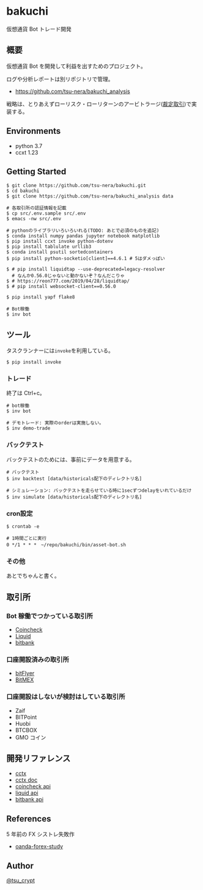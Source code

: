 # bakuchi

仮想通貨 Bot トレード開発

## 概要

仮想通貨 Bot を開発して利益を出すためのプロジェクト。

ログや分析レポートは別リポジトリで管理。

* https://github.com/tsu-nera/bakuchi_analysis

戦略は、とりあえずローリスク・ローリターンのアービトラージ([裁定取引](https://ja.wikipedia.org/wiki/%E8%A3%81%E5%AE%9A%E5%8F%96%E5%BC%95))で実装する。

## Environments

- python 3.7
- ccxt 1.23

## Getting Started

```
$ git clone https://github.com/tsu-nera/bakuchi.git
$ cd bakuchi
$ git clone https://github.com/tsu-nera/bakuchi_analysis data

# 各取引所の認証情報を記載
$ cp src/.env.sample src/.env
$ emacs -nw src/.env

# pythonのライブラリいろいろいれる(TODO: あとで必須のものを追記)
$ conda install numpy pandas jupyter notebook matplotlib
$ pip install ccxt invoke python-dotenv
$ pip install tablulate urllib3 
$ conda install psutil sortedcontainers
$ pip install python-socketio[client]==4.6.1 # 5はダメっぽい

$ # pip install liquidtap --use-deprecated=legacy-resolver
  # なんか0.56.0じゃないと動かないぞ？なんだこりゃ
$ # https://reon777.com/2019/04/28/liquidtap/
$ # pip install websocket-client==0.56.0

$ pip install yapf flake8

# Bot稼働
$ inv bot
```

## ツール

タスクランナーには`invoke`を利用している。

```
$ pip install invoke
```

### トレード

終了は Ctrl+c。

```
# bot稼働
$ inv bot

# デモトレード: 実際のorderは実施しない。
$ inv demo-trade
```

### バックテスト

バックテストのためには、事前にデータを用意する。

```
# バックテスト
$ inv backtest [data/historicals配下のディレクトリ名]

# シミュレーション: バックテストを走らせている時に1secずつdelayをいれているだけ
$ inv simulate [data/historicals配下のディレクトリ名]
```

### cron設定

```
$ crontab -e

# 1時間ごとに実行
0 */1 * * *　~/repo/bakuchi/bin/asset-bot.sh
```

### その他

あとでちゃんと書く。

## 取引所

### Bot 稼働でつかっている取引所

- [Coincheck](https://coincheck.com/ja/)
- [Liquid](https://www.liquid.com/ja/)
- [bitbank](https://bitbank.cc/)

### 口座開設済みの取引所

- [bitFlyer](https://bitflyer.com/ja-jp/)
- [BitMEX](https://www.bitmex.com/)

### 口座開設はしないが検討はしている取引所

- Zaif
- BITPoint
- Huobi
- BTCBOX
- GMO コイン

## 開発リファレンス

- [cctx](https://github.com/ccxt/ccxt)
- [cctx doc](https://github.com/ccxt/ccxt/wiki)
- [coincheck api](https://coincheck.com/ja/documents/exchange/api)
- [liquid api](https://developers.liquid.com)
- [bitbank api](https://github.com/bitbankinc/bitbank-api-docs)

## References

5 年前の FX シストレ失敗作

- [oanda-forex-study](https://github.com/tsu-nera/oanda-forex-study)

## Author

[@tsu_crypt](https://twitter.com/tsu_crypt)
